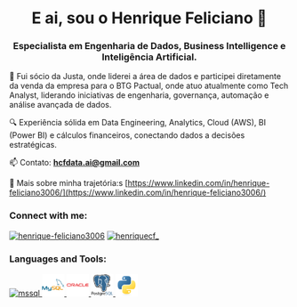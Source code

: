 <h1 align="center">E ai, sou o Henrique Feliciano 👋</h1>
<h3 align="center">Especialista em Engenharia de Dados, Business Intelligence e Inteligência Artificial.</h3>

🚀 Fui sócio da Justa, onde liderei a área de dados e participei diretamente da venda da empresa para o BTG Pactual, onde atuo atualmente como Tech Analyst, liderando iniciativas de engenharia, governança, automação e análise avançada de dados.

🔍 Experiência sólida em Data Engineering, Analytics, Cloud (AWS), BI (Power BI) e cálculos financeiros, conectando dados a decisões estratégicas.

📫 Contato: **hcfdata.ai@gmail.com**

📄 Mais sobre minha trajetória:s [https://www.linkedin.com/in/henrique-feliciano3006/](https://www.linkedin.com/in/henrique-feliciano3006/)

<h3 align="left">Connect with me:</h3>
<p align="left">
<a href="https://linkedin.com/in/henrique-feliciano3006" target="blank"><img align="center" src="https://raw.githubusercontent.com/rahuldkjain/github-profile-readme-generator/master/src/images/icons/Social/linked-in-alt.svg" alt="henrique-feliciano3006" height="30" width="40" /></a>
<a href="https://instagram.com/henriquecf_" target="blank"><img align="center" src="https://raw.githubusercontent.com/rahuldkjain/github-profile-readme-generator/master/src/images/icons/Social/instagram.svg" alt="henriquecf_" height="30" width="40" /></a>
</p>

<h3 align="left">Languages and Tools:</h3>
<p align="left"> <a href="https://www.microsoft.com/en-us/sql-server" target="_blank" rel="noreferrer"> <img src="https://www.svgrepo.com/show/303229/microsoft-sql-server-logo.svg" alt="mssql" width="40" height="40"/> </a> <a href="https://www.mysql.com/" target="_blank" rel="noreferrer"> <img src="https://raw.githubusercontent.com/devicons/devicon/master/icons/mysql/mysql-original-wordmark.svg" alt="mysql" width="40" height="40"/> </a> <a href="https://www.oracle.com/" target="_blank" rel="noreferrer"> <img src="https://raw.githubusercontent.com/devicons/devicon/master/icons/oracle/oracle-original.svg" alt="oracle" width="40" height="40"/> </a> <a href="https://www.postgresql.org" target="_blank" rel="noreferrer"> <img src="https://raw.githubusercontent.com/devicons/devicon/master/icons/postgresql/postgresql-original-wordmark.svg" alt="postgresql" width="40" height="40"/> </a> <a href="https://www.python.org" target="_blank" rel="noreferrer"> <img src="https://raw.githubusercontent.com/devicons/devicon/master/icons/python/python-original.svg" alt="python" width="40" height="40"/> </a> </p>
